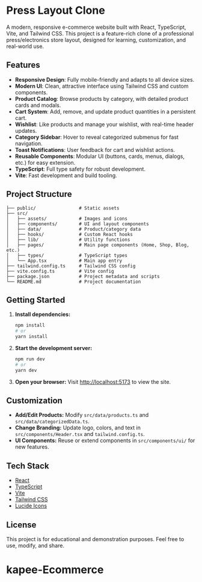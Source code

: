 # Press Layout Clone

A modern, responsive e-commerce website built with React, TypeScript, Vite, and Tailwind CSS. This project is a feature-rich clone of a professional press/electronics store layout, designed for learning, customization, and real-world use.

## Features

- **Responsive Design**: Fully mobile-friendly and adapts to all device sizes.
- **Modern UI**: Clean, attractive interface using Tailwind CSS and custom components.
- **Product Catalog**: Browse products by category, with detailed product cards and modals.
- **Cart System**: Add, remove, and update product quantities in a persistent cart.
- **Wishlist**: Like products and manage your wishlist, with real-time header updates.
- **Category Sidebar**: Hover to reveal categorized submenus for fast navigation.
- **Toast Notifications**: User feedback for cart and wishlist actions.
- **Reusable Components**: Modular UI (buttons, cards, menus, dialogs, etc.) for easy extension.
- **TypeScript**: Full type safety for robust development.
- **Vite**: Fast development and build tooling.

## Project Structure

```
├── public/                # Static assets
├── src/
│   ├── assets/            # Images and icons
│   ├── components/        # UI and layout components
│   ├── data/              # Product/category data
│   ├── hooks/             # Custom React hooks
│   ├── lib/               # Utility functions
│   ├── pages/             # Main page components (Home, Shop, Blog, etc.)
│   ├── types/             # TypeScript types
│   └── App.tsx            # Main app entry
├── tailwind.config.ts     # Tailwind CSS config
├── vite.config.ts         # Vite config
├── package.json           # Project metadata and scripts
└── README.md              # Project documentation
```

## Getting Started

1. **Install dependencies:**

   ```bash
   npm install
   # or
   yarn install
   ```

2. **Start the development server:**

   ```bash
   npm run dev
   # or
   yarn dev
   ```

3. **Open your browser:**
   Visit [http://localhost:5173](http://localhost:5173) to view the site.

## Customization

- **Add/Edit Products:** Modify `src/data/products.ts` and `src/data/categorizedData.ts`.
- **Change Branding:** Update logo, colors, and text in `src/components/Header.tsx` and `tailwind.config.ts`.
- **UI Components:** Reuse or extend components in `src/components/ui/` for new features.

## Tech Stack

- [React](https://react.dev/)
- [TypeScript](https://www.typescriptlang.org/)
- [Vite](https://vitejs.dev/)
- [Tailwind CSS](https://tailwindcss.com/)
- [Lucide Icons](https://lucide.dev/)

## License

This project is for educational and demonstration purposes. Feel free to use, modify, and share.
# kapee-Ecommerce
